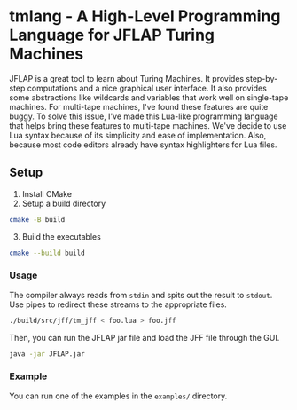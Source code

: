 # tmlang - A High-Level Programming Language for JFLAP Turing Machines

JFLAP is a great tool to learn about Turing Machines.
It provides step-by-step computations and a nice graphical user interface.
It also provides some abstractions like wildcards and variables that work well on single-tape machines.
For multi-tape machines, I've found these features are quite buggy.
To solve this issue, I've made this Lua-like programming language that helps bring these features to multi-tape machines.
We've decide to use Lua syntax because of its simplicity and ease of implementation.
Also, because most code editors already have syntax highlighters for Lua files.

## Setup

1. Install CMake
2. Setup a build directory

```sh
cmake -B build
```

3. Build the executables

```sh
cmake --build build
```

### Usage

The compiler always reads from `stdin` and spits out the result to `stdout`.
Use pipes to redirect these streams to the appropriate files.

```sh
./build/src/jff/tm_jff < foo.lua > foo.jff
```

Then, you can run the JFLAP jar file and load the JFF file through the GUI.

```sh
java -jar JFLAP.jar
```

### Example

You can run one of the examples in the `examples/` directory.
